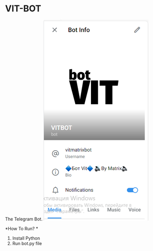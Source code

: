 # VIT-BOT
The Telegram Bot.
![alt text](https://github.com/MatveyGameRus/VIT-BOT/blob/main/Desktop%20Screenshot%202024.01.30%20-%2015.10.20.38.png?raw=true)





*How To Run? *

1. Install Python
2. Run bot.py file
